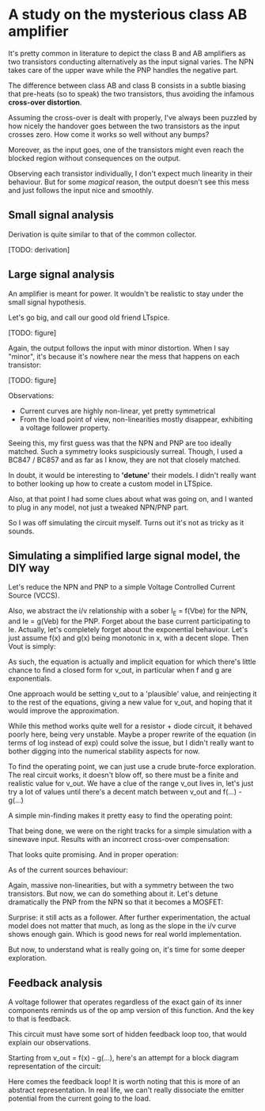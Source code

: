 # A study on the mysterious class AB amplifier

It's pretty common in literature to depict the class B and AB amplifiers as two transistors conducting alternatively as the input signal varies. The NPN takes care of the upper wave while the PNP handles the negative part.

The difference between class AB and class B consists in a subtle biasing that pre-heats (so to speak) the two transistors, thus avoiding the infamous **cross-over distortion**.

Assuming the cross-over is dealt with properly, I've always been puzzled by how nicely the handover goes between the two transistors as the input crosses zero. How come it works so well without any bumps?

Moreover, as the input goes, one of the transistors might even reach the blocked region without consequences on the output.

Observing each transistor individually, I don't expect much linearity in their behaviour. But for some _magical_ reason, the output doesn't see this mess and just follows the input nice and smoothly.

## Small signal analysis

Derivation is quite similar to that of the common collector.

[TODO: derivation]


## Large signal analysis
An amplifier is meant for power. It wouldn't be realistic to stay under the small signal hypothesis. 

Let's go big, and call our good old friend LTspice.


[TODO: figure]

Again, the output follows the input with minor distortion. When I say "minor", it's because it's nowhere near the mess that happens on each transistor:

[TODO: figure]

Observations:
- Current curves are highly non-linear, yet pretty symmetrical
- From the load point of view, non-linearities mostly disappear, exhibiting a voltage follower property.

Seeing this, my first guess was that the NPN and PNP are too ideally matched. Such a symmetry looks suspiciously surreal. 
Though, I used a BC847 / BC857 and as far as I know, they are not that closely matched.

In doubt, it would be interesting to **'detune'** their models.
I didn't really want to bother looking up how to create a custom model in LTSpice.

Also, at that point I had some clues about what was going on, and I wanted to plug in any model, not just a tweaked NPN/PNP part. 

So I was off simulating the circuit myself. Turns out it's not as tricky as it sounds.

## Simulating a simplified large signal model, the DIY way

Let's reduce the NPN and PNP to a simple Voltage Controlled Current Source (VCCS). 

Also, we abstract the i/v relationship with a sober I<sub>E</sub> = f(Vbe) for the NPN, and Ie = g(Veb) for the PNP. Forget about the base current participating to Ie. Actually, let's completely forget about the exponential behaviour. Let's just assume f(x) and g(x) being monotonic in x, with a decent slope.
Then Vout is simply:

As such, the equation is actually and implicit equation for which there's little chance to find a closed form for v_out, in particular when f and g are exponentials.

One approach would be setting v_out to a 'plausible' value, and reinjecting it to the rest of the equations, giving a new value for v_out, and hoping that it would improve the approximation. 

While this method works quite well for a resistor + diode circuit, it behaved poorly here, being very unstable.
Maybe a proper rewrite of the equation (in terms of log instead of exp) could solve the issue, but I didn't really want to bother digging into the numerical stability aspects for now.

To find the operating point, we can just use a crude brute-force exploration. The real circuit works, it doesn't blow off, so there must be a finite and realistic value for v_out. We have a clue of the range v_out lives in, let's just try a lot of values until there's a decent match between v_out and f(...) - g(...) 

A simple min-finding makes it pretty easy to find the operating point: 


That being done, we were on the right tracks for a simple simulation with a sinewave input.
Results with an incorrect cross-over compensation:

That looks quite promising.
And in proper operation:




As of the current sources behaviour:

Again, massive non-linearities, but with a symmetry between the two transistors. But now, we can do something about it.
Let's detune dramatically the PNP from the NPN so that it becomes a MOSFET:


Surprise: it still acts as a follower.
After further experimentation, the actual model does not matter that much, as long as the slope in the i/v curve shows enough gain. Which is good news for real world implementation. 

But now, to understand what is really going on, it's time for some deeper exploration.

## Feedback analysis

A voltage follower that operates regardless of the exact gain of its inner components reminds us of the op amp version of this function. And the key to that is feedback.

This circuit must have some sort of hidden feedback loop too, that would explain our observations.

Starting from v_out = f(x) - g(...), here's an attempt for a block diagram representation of the circuit: 

Here comes the feedback loop!
It is worth noting that this is more of an abstract representation. In real life, we can't really dissociate the emitter potential from the current going to the load.
